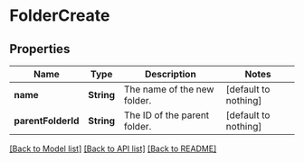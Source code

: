 # FolderCreate


## Properties
Name | Type | Description | Notes
------------ | ------------- | ------------- | -------------
**name** | **String** | The name of the new folder. | [default to nothing]
**parentFolderId** | **String** | The ID of the parent folder. | [default to nothing]


[[Back to Model list]](../README.md#models) [[Back to API list]](../README.md#api-endpoints) [[Back to README]](../README.md)


